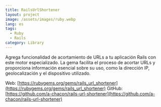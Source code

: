 ```yaml
---
title: RailsUrlShortener
layout: project
image: /assets/images/ruby.webp
lang: es
tags:
  - Ruby
  - Rails
category: Library
---
```

Agrega funcionalidad de acortamiento de URLs a tu aplicación Rails con este motor especializado. La gema facilita el proceso de acortar URLs y proporciona información esencial sobre su uso, como la dirección IP, geolocalización y el dispositivo utilizado.

Web: [https://rubygems.org/gems/rails_url_shortener](https://rubygems.org/gems/rails_url_shortener)
GitHub: [https://github.com/a-chacon/rails-url-shortener](https://github.com/a-chacon/rails-url-shortener)

